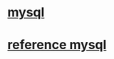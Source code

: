 # [mysql](concept/other.md)

# [reference mysql](https://xiaolincoding.com/mysql/base/how_select.html#%E6%89%A7%E8%A1%8C%E5%99%A8)
